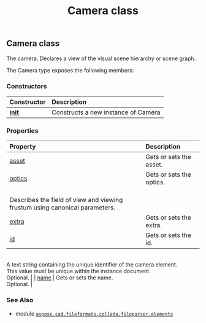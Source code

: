 ﻿---
title: Camera class
second_title: Aspose.CAD for Python via .NET API References
description: 
type: docs
weight: 100
url: /aspose.cad.fileformats.collada.fileparser.elements/camera/
is_root: false
---

## Camera class

The camera.
Declares a view of the visual scene hierarchy or scene graph.



The Camera type exposes the following members:

### Constructors
| Constructor | Description |
| :- | :- |
| [__init__](/cad/python-net/aspose.cad.fileformats.collada.fileparser.elements/camera/__init__/#) | Constructs a new instance of Camera |


### Properties
| Property | Description |
| :- | :- |
| [asset](/cad/python-net/aspose.cad.fileformats.collada.fileparser.elements/camera/asset) | Gets or sets the asset. |
| [optics](/cad/python-net/aspose.cad.fileformats.collada.fileparser.elements/camera/optics) | Gets or sets the optics.<br/>Describes the field of view and viewing frustum using canonical parameters. |
| [extra](/cad/python-net/aspose.cad.fileformats.collada.fileparser.elements/camera/extra) | Gets or sets the extra. |
| [id](/cad/python-net/aspose.cad.fileformats.collada.fileparser.elements/camera/id) | Gets or sets the id.<br/>A text string containing the unique identifier of the camera element.<br/>This value must be unique within the instance document.<br/>Optional. |
| [name](/cad/python-net/aspose.cad.fileformats.collada.fileparser.elements/camera/name) | Gets or sets the name.<br/>Optional. |



### See Also
* module [`aspose.cad.fileformats.collada.fileparser.elements`](..)
